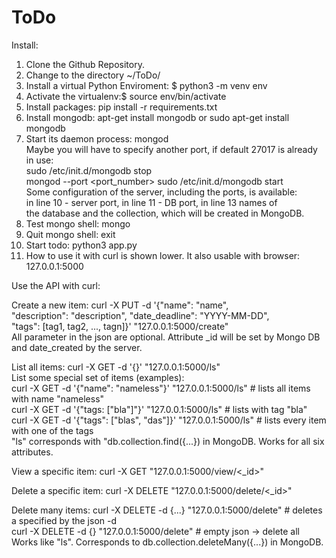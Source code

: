 # ToDo
Install:

1. Clone the Github Repository.
2. Change to the directory ~/ToDo/
3. Install a virtual Python Enviroment: $ python3 -m venv env
4. Activate the virtualenv:$ source env/bin/activate
5. Install packages: pip install -r requirements.txt
6. Install mongodb:  apt-get install mongodb or sudo apt-get install mongodb
7. Start its daemon process: mongod     
    Maybe you will have to specify another port, if default 27017 is already in use:    
        sudo /etc/init.d/mongodb stop   
        mongod --port <port_number> 
        sudo /etc/init.d/mongodb start   
    Some configuration of the server, including the ports, is available:    
        in line 10 - server port, in line 11 - DB port, in line 13 names of         
        the database and the collection, which will be created in MongoDB.          
8. Test mongo shell: mongo
9. Quit mongo shell: exit
10. Start todo: python3 app.py
11. How to use it with curl is shown lower. It also usable with browser: 127.0.0.1:5000


Use the API with curl:

Create a new item:
    curl -X PUT -d '{"name": "name",  
    "description": "description", 
    "date_deadline": "YYYY-MM-DD",    
    "tags": [tag1, tag2, ..., tagn]}' "127.0.0.1:5000/create"     
All parameter in the json are optional. Attribute _id will be set by Mongo DB and date_created by the server.   

List all items:
    curl -X GET -d '{}' "127.0.0.1:5000/ls"    
List some special set of items (examples):  
    curl -X GET -d '{"name": "nameless"}' "127.0.0.1:5000/ls" # lists all items with name "nameless"    
    curl -X GET -d '{"tags: ["bla"]"}' "127.0.0.1:5000/ls" # lists with tag "bla"   
    curl -X GET -d '{"tags": ["blas", "das"]}' "127.0.0.1:5000/ls" # lists every item with one of the tags  
"ls" corresponds with "db.collection.find({...}) in MongoDB. Works for all six attributes.  

View a specific item:
    curl -X GET "127.0.0.1:5000/view/<_id>" 

Delete a specific item:
    curl -X DELETE "127.0.0.1:5000/delete/<_id>"    

Delete many items:
    curl -X DELETE -d {...} "127.0.0.1:5000/delete" # deletes a specified by the json -d    
    curl -X DELETE -d {} "127.0.0.1:5000/delete" # empty json -> delete all         
Works like "ls". Corresponds to db.collection.deleteMany({...}) in MongoDB. 
